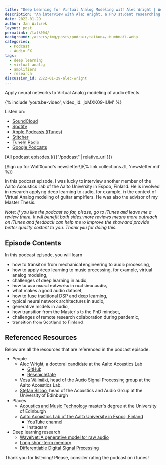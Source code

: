 ```yaml
---
title: "Deep Learning for Virtual Analog Modeling with Alec Wright | WolfTalk #004"
description: "An interview with Alec Wright, a PhD student researching deep learning methods for Virtual Analog modeling of audio effects."
date: 2022-01-29
author: Jan Wilczek
layout: post
permalink: /talk004/
background: /assets/img/posts/podcast/talk004/Thumbnail.webp
categories:
  - Podcast
  - Audio FX
tags:
  - deep learning
  - virtual analog
  - amplifiers
  - research
discussion_id: 2022-01-29-alec-wright
---
```

Apply neural networks to Virtual Analog modeling of audio effects.

{% include 'youtube-video', video_id: 'joMXK09-lUM' %}

Listen on:

* [SoundCloud](https://soundcloud.com/jan-wilczek-wolf-sound/talk004)
* [Spotify](https://open.spotify.com/episode/1XQIdxv98GSDNXaJBiWAaN?si=2aaa0c6fd3594dd1)
* [Apple Podcasts (iTunes)](https://podcasts.apple.com/us/podcast/deep-learning-for-virtual-analog-modeling-with-alec/id1595913701?i=1000549367158)
* [Stitcher](https://www.stitcher.com/show/wolftalk-podcast-about-audio-programming-people-careers-learning/episode/deep-learning-for-virtual-analog-modeling-with-alec-wright-wolftalk-004-90064162)
* [TuneIn Radio](http://tun.in/tlHczc)
* [Google Podcasts](https://podcasts.google.com/feed/aHR0cHM6Ly9mZWVkcy5zb3VuZGNsb3VkLmNvbS91c2Vycy9zb3VuZGNsb3VkOnVzZXJzOjEwNDU1MDEzNDgvc291bmRzLnJzcw/episode/dGFnOnNvdW5kY2xvdWQsMjAxMDp0cmFja3MvMTIwNTk4MTkzNQ?sa=X&ved=0CAUQkfYCahcKEwig-KzA89n1AhUAAAAAHQAAAAAQAQ)

[All podcast episodes.]({{"/podcast" | relative_url }})

[Sign up for WolfSound's newsletter!]({% link collections.all, 'newsletter.md' %})

In this podcast episode, I was lucky to interview another member of the Aalto Acoustics Lab of the Aalto University in Espoo, Finland. He is involved in research applying deep learning to audio, for example, in the context of Virtual Analog modeling of guitar amplifiers. He was also the advisor of my Master Thesis.

*Note: if you like the podcast so far, please, go to iTunes and leave me a review there. It will benefit both sides: more reviews means more outreach on iTunes and feedback can help me to improve the show and provide better quality content to you. Thank you for doing this.*

## Episode Contents

In this podcast episode, you will learn

* how to transition from mechanical engineering to audio processing,
* how to apply deep learning to music processing, for example, virtual analog modeling,
* challenges of deep learning in audio,
* how to use neural networks in real-time audio,
* what makes a good audio dataset,
* how to fuse traditional DSP and deep learning,
* typical neural network architectures in audio,
* generative models in audio,
* how transition from the Master's to the PhD mindset,
* challenges of remote research collaboration during pandemic,
* transition from Scotland to Finland.

## Referenced Resources

Below are all the resources that are referenced in the podcast episode.

* People
  * Alec Wright, a doctoral candidate at the Aalto Acoustics Lab
    * [GitHub](https://github.com/Alec-Wright)
    * [ResearchGate](https://www.researchgate.net/profile/Alec-Wright-3)
  * [Vesa Välimäki](http://users.spa.aalto.fi/vpv/), head of the Audio Signal Processing group at the Aalto Acoustics Lab.
  * [Stefan Bilbao](https://www.acoustics.ed.ac.uk/group-members/dr-stefan-bilbao/), head of the Acoustics and Audio Group at the University of Edinburgh
* Places
  * [Acoustics and Music Technology](http://www.acoustics.ed.ac.uk/amt_msc/) master's degree at the University of Edinburgh
  * [Aalto Acoustics Lab of the Aalto University in Espoo, Finland](https://www.aalto.fi/en/aalto-acoustics-lab)
    * [YouTube channel](https://www.youtube.com/channel/UCpo9G3kZ0qVXGPBIYdlJT9Q)
    * [Instagram](https://www.instagram.com/aaltoacousticslab/)
* Deep learning research
  * [WaveNet: A generative model for raw audio](https://deepmind.com/blog/article/wavenet-generative-model-raw-audio)
  * [Long short-term memory](https://en.wikipedia.org/wiki/Long_short-term_memory)
  * [Differentiable Digital Signal Processing](https://magenta.tensorflow.org/ddsp)

<!-- TODO: ## Transcript -->

Thank you for listening! Please, consider rating the podcast on iTunes!
